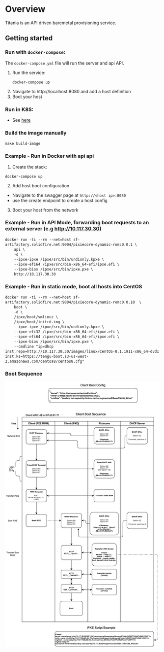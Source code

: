 # Overview

Titania is an API driven baremetal provisioning service.

## Getting started 

### Run with `docker-compose`:
The `docker-compose.yml` file will run the server and api API.
1. Run the service:
    ```
    docker-compose up
    ```
2. Navigate to http://localhost:8080 and add a host definition
3. Boot your host

### Run in K8S:
* See [here](./k8s)


### Build the image manually
```
make build-image
```

### Example - Run in Docker with api api
1. Create the stack:
```
docker-compose up
```

2. Add host boot configuration
* Navigate to the swagger page at `http://<host ip>:8080`
* use the create endpoint to create a host config

3. Boot your host from the network



### Example - Run in API Mode, forwarding boot requests to an external server (e.g http://10.117.30.30)

```
docker run -ti --rm --net=host sf-artifactory.solidfire.net:9004/pixiecore-dynamic-rom:0.0.1 \
    api \
    -d \
    --ipxe-ipxe /ipxe/src/bin/undionly.kpxe \
    --ipxe-efi64 /ipxe/src/bin-x86_64-efi/ipxe.efi \
    --ipxe-bios /ipxe/src/bin/ipxe.pxe \
    http://10.117.30.30
```

### Example - Run in static mode, boot all hosts into CentOS
```
docker run -ti --rm --net=host sf-artifactory.solidfire.net:9004/pixiecore-dynamic-rom:0.0.10  \
    boot \
    -d \
    /ipxe/boot/vmlinuz \
    /ipxe/boot/initrd.img \
    --ipxe-ipxe /ipxe/src/bin/undionly.kpxe \
    --ipxe-efi32 /ipxe/src/bin-x86_64-efi/ipxe.efi \
    --ipxe-efi64 /ipxe/src/bin-x86_64-efi/ipxe.efi \
    --ipxe-bios /ipxe/src/bin/ipxe.pxe \
    --cmdline "ip=dhcp inst.repo=http://10.117.30.30/images/linux/CentOS-8.1.1911-x86_64-dvd1 inst.ks=https://tengu-boot.s3-us-west-2.amazonaws.com/centos8/centos8.cfg"
```

### Boot Sequence
![](./images/boot-sequence.png)
